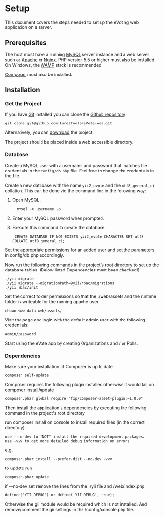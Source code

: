 # Setup
This document covers the steps needed to set up the eVoting web application on a server.

## Prerequisites
The host must have a running [MySQL](https://www.mysql.com) server instance and a web server such as [Apache](http://www.apache.org) or [Nginx](http://nginx.org). PHP version 5.5 or higher must also be installed. On Windows, the [WAMP](http://www.wampserver.com/en/) stack is recommended.

[Composer](https://getcomposer.org) must also be installed.

## Installation

### Get the Project
If you have [Git](https://git-scm.com) installed you can clone the [Github repository](https://github.com/EuresTools/eVote-web)

    git clone git@github.com:EuresTools/eVote-web.git
    
Alternatively, you can [download](https://github.com/EuresTools/eVote-web/archive/master.zip) the project.

The project should be placed inside a web accessible directory.

### Database
Create a MySQL user with a username and password that matches the credentials in the `config/db.php` file. Feel free to change the credentials in the file.

Create a new database with the name `yii2_evote` and the `utf8_general_ci` collation. This can be done vie the command line in the following way:

1. Open MySQL.

         mysql -u username -p
2. Enter your MySQL password when prompted.
3. Execute this command to create the database.

        CREATE DATABASE IF NOT EXISTS yii2_evote CHARACTER SET utf8 COLLATE utf8_general_ci;

Set the appropriate permissions for an added user and set the parameters in config/db.php accordingly.


Now run the following commands in the project's root directory to set up the database tables. (Below listed Dependencies must been checked!)

    ./yii migrate
    ./yii migrate --migrationPath=@yii/rbac/migrations
    ./yii rbac/init

Set the correct folder permissions so that the ./web/assets and the runtime folder is writeable for the running apache user.

 	chown www-data web/assets/

Visit the page and login with the default admin user with the following credentials:

    admin/password

Start using the eVote app by creating Organizations and / or Polls.


### Dependencies
Make sure your installation of Composer is up to date

    composer self-update

Composer requires the following plugin installed otherwise it would fail on composer install/update
    
    composer.phar global require "fxp/composer-asset-plugin:~1.0.0"

Then install the application's dependencies by executing the following command in the project's root directory

run composer install on console to install required files (in the correct directory).

    use --no-dev to "NOT" install the required development packages.
	use -vvv to get more detailed debug information on errors

e.g.

	composer.phar install --prefer-dist --no-dev -vvv
	
to update run
	
	composer.phar update

if --no-dev set remove the lines from the ./yii file and /web/index.php

	defined('YII_DEBUG') or define('YII_DEBUG', true);

Otherwise the gii module would be required which is not installed. And remove/comment the gii settings in the /config/console.php file.